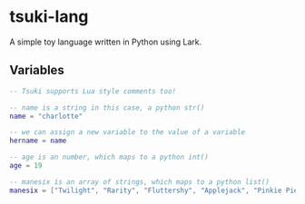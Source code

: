 # tsuki-lang
A simple toy language written in Python using Lark.

## Variables
```lua
-- Tsuki supports Lua style comments too!

-- name is a string in this case, a python str()
name = "charlotte"

-- we can assign a new variable to the value of a variable
hername = name

-- age is an number, which maps to a python int()
age = 19

-- manesix is an array of strings, which maps to a python list()
manesix = ["Twilight", "Rarity", "Fluttershy", "Applejack", "Pinkie Pie", "Spike"]
```